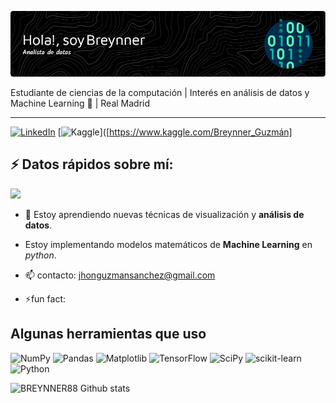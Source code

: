 ![Banner presentación](banner_1.png)


Estudiante de ciencias de la computación | Interés en análisis de datos y Machine Learning 🤖 | Real Madrid
***
[![LinkedIn](https://img.shields.io/badge/linkedin-%230077B5.svg?style=for-the-badge&logo=linkedin&logoColor=white)](https://www.linkedin.com/in/jhon-breynner-guzman-sanchez-620160329)
[![Kaggle](https://img.shields.io/badge/Kaggle-035a7d?style=for-the-badge&logo=kaggle&logoColor=white)]([https://www.kaggle.com/Breynner_Guzmán]


## ⚡ Datos rápidos sobre mí:
<img aling= "right" src= "https://media4.giphy.com/media/QpVUMRUJGokfqXyfa1/200.webp?cid=790b7611tbkn0fchwbicy4cwicgwrph4ow13027vm1xn1x61&ep=v1_gifs_search&rid=200.webp&ct=g" width = "200"  >

- 🌱 Estoy aprendiendo nuevas técnicas de
 visualización y **análisis de datos**.
- Estoy implementando modelos matemáticos 
de **Machine Learning** en *python*.

- 📫 contacto: jhonguzmansanchez@gmail.com
- ⚡fun fact:

## Algunas herramientas que uso

![NumPy](https://img.shields.io/badge/numpy-%23013243.svg?style=for-the-badge&logo=numpy&logoColor=white)
![Pandas](https://img.shields.io/badge/pandas-%23150458.svg?style=for-the-badge&logo=pandas&logoColor=white)
![Matplotlib](https://img.shields.io/badge/Matplotlib-%23ffffff.svg?style=for-the-badge&logo=Matplotlib&logoColor=black)
![TensorFlow](https://img.shields.io/badge/TensorFlow-%23FF6F00.svg?style=for-the-badge&logo=TensorFlow&logoColor=white)
![SciPy](https://img.shields.io/badge/SciPy-%230C55A5.svg?style=for-the-badge&logo=scipy&logoColor=%white)
![scikit-learn](https://img.shields.io/badge/scikit--learn-%23F7931E.svg?style=for-the-badge&logo=scikit-learn&logoColor=white)
![Python](https://img.shields.io/badge/python-3670A0?style=for-the-badge&logo=python&logoColor=ffdd54)


![BREYNNER88 Github stats](https://github-readme-stats.vercel.app/appi?username=BREYNNER88&show_icons=true&theme=transparent)

<!--
**BREYNNER88/BREYNNER88** is a ✨ _special_ ✨ repository because its `README.md` (this file) appears on your GitHub profile.

Here are some ideas to get you started:

- 🔭 I’m currently working on ...
- 🌱 I’m currently learning ...
- 👯 I’m looking to collaborate on ...
- 🤔 I’m looking for help with ...
- 💬 Ask me about ...
- 📫 How to reach me: ...
- 😄 Pronouns: ...
- ⚡ Fun fact: ...
-->
